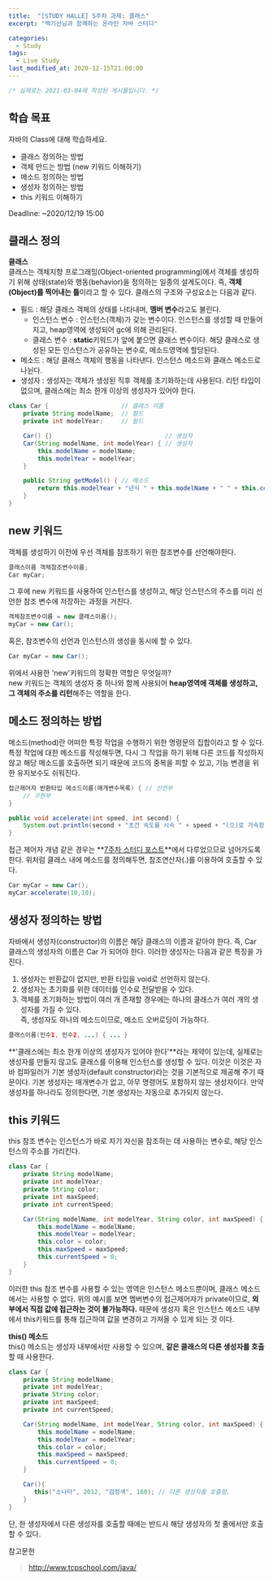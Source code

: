 ```yaml
---
title:  "[STUDY HALLE] 5주차 과제: 클래스"
excerpt: "백기선님과 함께하는 온라인 자바 스터디"

categories:
  - Study
tags:
  - Live Study
last_modified_at: 2020-12-15T21:00:00
---
```

```java
/* 실제로는 2021-03-04에 작성된 게시물입니다. */
```
## 학습 목표
자바의 Class에 대해 학습하세요.

- 클래스 정의하는 방법
- 객체 만드는 방법 (new 키워드 이해하기)
- 메소드 정의하는 방법
- 생성자 정의하는 방법
- this 키워드 이해하기

Deadline: ~2020/12/19 15:00

## 클래스 정의
**클래스**  
클래스는 객체지향 프로그래밍(Object-oriented programming)에서 객체를 생성하기 위해 상태(state)와 행동(behavior)을 정의하는 일종의 설계도이다. 즉, **객체(Object)를 찍어내는 틀**이라고 할 수 있다. 클래스의 구조와 구성요소는 다음과 같다.

- 필드 : 해당 클래스 객체의 상태를 나타내며, **멤버 변수**라고도 불린다.
  - 인스턴스 변수 : 인스턴스(객체)가 갖는 변수이다. 인스턴스를 생성할 때 만들어지고, heap영역에 생성되어 gc에 의해 관리된다.
  - 클래스 변수 : **static**키워드가 앞에 붙으면 클래스 변수이다. 해당 클래스로 생성된 모든 인스턴스가 공유하는 변수로, 메소드영역에 할당된다.
- 메소드 : 해당 클래스 객체의 행동을 나타낸다. 인스턴스 메소드와 클래스 메소드로 나뉜다.
- 생성자 : 생성자는 객체가 생성된 직후 객체를 초기화하는데 사용된다. 리턴 타입이 없으며, 클래스에는 최소 한개 이상의 생성자가 있어야 한다.

```java
class Car {                    // 클래스 이름
    private String modelName;  // 필드
    private int modelYear;     // 필드

    Car() {}                               // 생성자
    Car(String modelName, int modelYear) { // 생성자
        this.modelName = modelName;
        this.modelYear = modelYear;
    }

    public String getModel() { // 메소드
        return this.modelYear + "년식 " + this.modelName + " " + this.color;
    }
}
```

## new 키워드
객체를 생성하기 이전에 우선 객체를 참조하기 위한 참조변수를 선언해야한다.
```java
클래스이름 객체참조변수이름;
Car myCar;
```

그 후에 new 키워드를 사용하여 인스턴스를 생성하고, 해당 인스턴스의 주소를 미리 선언한 참조 변수에 저장하는 과정을 거친다.

```java
객체참조변수이름 = new 클래스이름();
myCar = new Car();
```

혹은, 참조변수의 선언과 인스턴스의 생성을 동시에 할 수 있다.

```java
Car myCar = new Car();
```

위에서 사용한 'new'키워드의 정확한 역할은 무엇일까?  
new 키워드는 객체의 생성자 중 하나와 함께 사용되어 **heap영역에 객체를 생성하고, 그 객체의 주소를 리턴**해주는 역할을 한다.


## 메소드 정의하는 방법
메소드(method)란 어떠한 특정 작업을 수행하기 위한 명령문의 집합이라고 할 수 있다. 특정 작업에 대한 메소드를 작성해두면, 다시 그 작업을 하기 위해 다른 코드를 작성하지 않고 해당 메소드를 호출하면 되기 때문에 코드의 중복을 피할 수 있고, 기능 변경을 위한 유지보수도 쉬워진다.

```java
접근제어자 반환타입 메소드이름(매개변수목록) { // 선언부
    // 구현부
}

public void accelerate(int speed, int second) {
    System.out.println(second + "초간 속도를 시속 " + speed + "(으)로 가속함!!");
}
```
접근 제어자 개념 같은 경우는 **[7주차 스터디 포스트](../live-study-7/)**에서 다루었으므로 넘어가도록 한다. 위처럼 클래스 내에 메소드를 정의해두면, 참조연산자(.)를 이용하여 호출할 수 있다.
```java
Car myCar = new Car();
myCar.accelerate(10,10);
```

## 생성자 정의하는 방법
자바에서 생성자(constructor)의 이름은 해당 클래스의 이름과 같아야 한다. 즉, Car 클래스의 생성자의 이름은 Car 가 되어야 한다. 이러한 생성자는 다음과 같은 특징을 가진다.
1. 생성자는 반환값이 없지만, 반환 타입을 void로 선언하지 않는다.
2. 생성자는 초기화를 위한 데이터를 인수로 전달받을 수 있다.
3. 객체를 초기화하는 방법이 여러 개 존재할 경우에는 하나의 클래스가 여러 개의 생성자를 가질 수 있다.  
즉, 생성자도 하나의 메소드이므로, 메소드 오버로딩이 가능하다.

```java
클래스이름(인수1, 인수2, ...) { ... }
```

**'클래스에는 최소 한개 이상의 생성자가 있어야 한다'**라는 제약이 있는데, 실제로는 생성자를 만들지 않고도 클래스를 이용해 인스턴스를 생성할 수 있다. 이것은 이것은 자바 컴파일러가 기본 생성자(default constructor)라는 것을 기본적으로 제공해 주기 때문이다. 기본 생성자는 매개변수가 없고, 아무 명령어도 포함하지 않는 생성자이다. 만약 생성자를 하나라도 정의한다면, 기본 생성자는 자동으로 추가되지 않는다.

## this 키워드
this 참조 변수는 인스턴스가 바로 자기 자신을 참조하는 데 사용하는 변수로, 해당 인스턴스의 주소를 가리킨다.
```java
class Car {
    private String modelName;
    private int modelYear;
    private String color;
    private int maxSpeed;
    private int currentSpeed;

    Car(String modelName, int modelYear, String color, int maxSpeed) {
        this.modelName = modelName;
        this.modelYear = modelYear;
        this.color = color;
        this.maxSpeed = maxSpeed;
        this.currentSpeed = 0;
    }
}
```
이러한 this 참조 변수를 사용할 수 있는 영역은 인스턴스 메소드뿐이며, 클래스 메소드에서는 사용할 수 없다. 위의 예시를 보면 멤버변수의 접근제어자가 private이므로, **외부에서 직접 값에 접근하는 것이 불가능하다.** 때문에 생성자 혹은 인스턴스 메소드 내부에서 this키워드를 통해 접근하여 값을 변경하고 가져올 수 있게 되는 것 이다.
  
**this() 메소드**  
this() 메소드는 생성자 내부에서만 사용할 수 있으며, **같은 클래스의 다른 생성자를 호출**할 때 사용한다.
```java
class Car {
    private String modelName;
    private int modelYear;
    private String color;
    private int maxSpeed;
    private int currentSpeed;

    Car(String modelName, int modelYear, String color, int maxSpeed) {
        this.modelName = modelName;
        this.modelYear = modelYear;
        this.color = color;
        this.maxSpeed = maxSpeed;
        this.currentSpeed = 0;
    }

    Car(){
       this("소나타", 2012, "검정색", 160); // 다른 생성자를 호출함.
    }
}
```
단, 한 생성자에서 다른 생성자를 호출할 때에는 반드시 해당 생성자의 첫 줄에서만 호출할 수 있다.

참고문헌
> http://www.tcpschool.com/java/